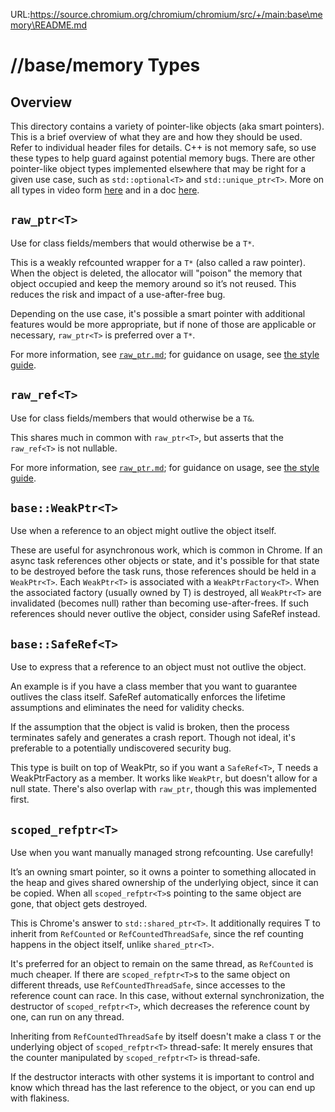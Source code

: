 URL:https://source.chromium.org/chromium/chromium/src/+/main:base\memory\README.md
# //base/memory Types

## Overview
This directory contains a variety of pointer-like objects (aka smart pointers).
This is a brief overview of what they are and how they should be used. Refer to
individual header files for details. C++ is not memory safe, so use these types
to help guard against potential memory bugs.
There are other pointer-like object types implemented elsewhere that may be
right for a given use case, such as `std::optional<T>` and
`std::unique_ptr<T>`. More on all types in video form
[here](https://youtu.be/MpwbWSEDfjM?t=582s) and in a doc
[here](https://docs.google.com/document/d/1VRevv8JhlP4I8fIlvf87IrW2IRjE0PbkSfIcI6-UbJo/edit?usp=sharing).

## `raw_ptr<T>`
Use for class fields/members that would otherwise be a `T*`.

This is a weakly refcounted wrapper for a `T*` (also called a raw
pointer). When the object is deleted, the allocator will "poison" the memory
that object occupied and keep the memory around so it’s not reused. This reduces
the risk and impact of a use-after-free bug.

Depending on the use case, it's possible a smart pointer with additional
features would be more appropriate, but if none of those are applicable or
necessary, `raw_ptr<T>` is preferred over a `T*`.

For more information, see [`raw_ptr.md`](./raw_ptr.md); for guidance on
usage, see
[the style guide](../../styleguide/c++/c++.md#non_owning-pointers-in-class-fields).

## `raw_ref<T>`
Use for class fields/members that would otherwise be a `T&`.

This shares much in common with `raw_ptr<T>`, but asserts that the
`raw_ref<T>` is not nullable.

For more information, see [`raw_ptr.md`](./raw_ptr.md); for guidance on
usage, see
[the style guide](../../styleguide/c++/c++.md#non_owning-pointers-in-class-fields).

## `base::WeakPtr<T>`
Use when a reference to an object might outlive the object itself.

These are useful for asynchronous work, which is common in Chrome. If an async
task references other objects or state, and it's possible for that state to be
destroyed before the task runs, those references should be held in a
`WeakPtr<T>`. Each `WeakPtr<T>` is associated with a `WeakPtrFactory<T>`. When
the associated factory (usually owned by T) is destroyed, all `WeakPtr<T>` are
invalidated (becomes null) rather than becoming use-after-frees. If such
references should never outlive the object, consider using SafeRef instead.

## `base::SafeRef<T>`
Use to express that a reference to an object must not outlive the object.

An example is if you have a class member that you want to guarantee outlives the
class itself. SafeRef automatically enforces the lifetime assumptions and
eliminates the need for validity checks.

If the assumption that the object is valid is broken, then the process
terminates safely and generates a crash report. Though not ideal, it's
preferable to a potentially undiscovered security bug.

This type is built on top of WeakPtr, so if you want a `SafeRef<T>`, T needs a
WeakPtrFactory as a member. It works like `WeakPtr`, but doesn't allow for a
null state. There's also overlap with `raw_ptr`, though this was implemented
first.

## `scoped_refptr<T>`
Use when you want manually managed strong refcounting. Use carefully!

It’s an owning smart pointer, so it owns a pointer to something allocated in the
heap and gives shared ownership of the underlying object, since it can be
copied. When all `scoped_refptr<T>`s pointing to the same object are gone, that
object gets destroyed.

This is Chrome's answer to `std::shared_ptr<T>`. It additionally requires T to
inherit from `RefCounted` or `RefCountedThreadSafe`, since the ref counting
happens in the object itself, unlike `shared_ptr<T>`.

It's preferred for an object to remain on the same thread, as `RefCounted` is
much cheaper. If there are `scoped_refptr<T>`s to the same object on different
threads, use `RefCountedThreadSafe`, since accesses to the reference count can
race. In this case, without external synchronization, the destructor of
`scoped_refptr<T>`, which decreases the reference count by one, can run on any
thread.

Inheriting from `RefCountedThreadSafe` by itself doesn't make a class `T` or the
underlying object of `scoped_refptr<T>` thread-safe: It merely ensures that the
counter manipulated by `scoped_refptr<T>` is thread-safe.

If the destructor interacts with other systems it is important to
control and know which thread has the last reference to the object, or you can
end up with flakiness.

